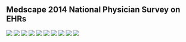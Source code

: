 ## Medscape 2014  National Physician Survey on EHRs


<img src ="https://github.com/vistadataproject/documents/blob/master/Background/vista/medscape2014/600h/medscape2014_01.jpg">
<img src ="https://github.com/vistadataproject/documents/blob/master/Background/vista/medscape2014/600h/medscape2014_02.jpg">
<img src ="https://github.com/vistadataproject/documents/blob/master/Background/vista/medscape2014/600h/medscape2014_03.jpg">
<img src ="https://github.com/vistadataproject/documents/blob/master/Background/vista/medscape2014/600h/medscape2014_04.jpg">
<img src ="https://github.com/vistadataproject/documents/blob/master/Background/vista/medscape2014/600h/medscape2014_05.jpg">
<img src ="https://github.com/vistadataproject/documents/blob/master/Background/vista/medscape2014/600h/medscape2014_06.jpg">
<img src ="https://github.com/vistadataproject/documents/blob/master/Background/vista/medscape2014/600h/medscape2014_07.jpg">
<img src ="https://github.com/vistadataproject/documents/blob/master/Background/vista/medscape2014/600h/medscape2014_08.jpg">
<img src ="https://github.com/vistadataproject/documents/blob/master/Background/vista/medscape2014/600h/medscape2014_09.jpg">
<img src ="https://github.com/vistadataproject/documents/blob/master/Background/vista/medscape2014/600h/medscape2014_10.jpg">


